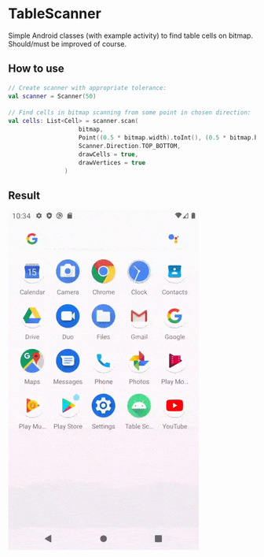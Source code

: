 # TableScanner
Simple Android classes (with example activity) to find table cells on bitmap. Should/must be improved of course.

How to use
--------
```kotlin
// Create scanner with appropriate tolerance:
val scanner = Scanner(50)

// Find cells in bitmap scanning from some point in chosen direction:
val cells: List<Cell> = scanner.scan(
                    bitmap,
                    Point((0.5 * bitmap.width).toInt(), (0.5 * bitmap.height).toInt()),
                    Scanner.Direction.TOP_BOTTOM,
                    drawCells = true,
                    drawVertices = true
                )
```

Result
--------
![Output sample](result.gif)